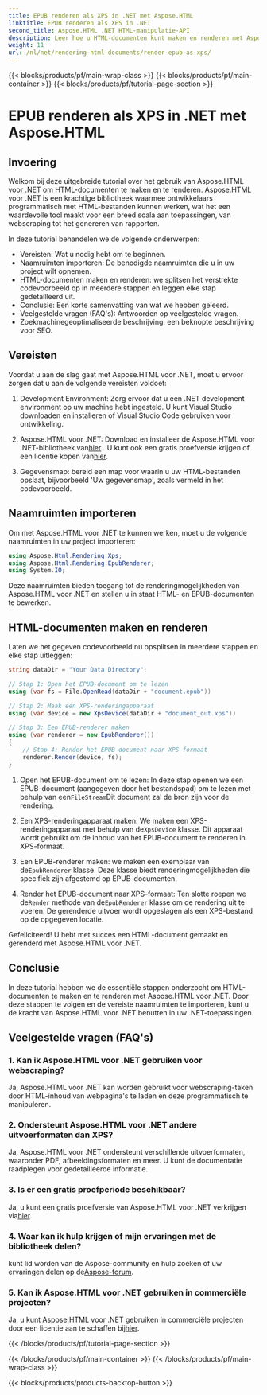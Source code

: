 ```yaml
---
title: EPUB renderen als XPS in .NET met Aspose.HTML
linktitle: EPUB renderen als XPS in .NET
second_title: Aspose.HTML .NET HTML-manipulatie-API
description: Leer hoe u HTML-documenten kunt maken en renderen met Aspose.HTML voor .NET in deze uitgebreide tutorial. Duik in de wereld van HTML-manipulatie, webscraping en meer.
weight: 11
url: /nl/net/rendering-html-documents/render-epub-as-xps/
---
```


{{< blocks/products/pf/main-wrap-class >}}
{{< blocks/products/pf/main-container >}}
{{< blocks/products/pf/tutorial-page-section >}}

# EPUB renderen als XPS in .NET met Aspose.HTML


## Invoering

Welkom bij deze uitgebreide tutorial over het gebruik van Aspose.HTML voor .NET om HTML-documenten te maken en te renderen. Aspose.HTML voor .NET is een krachtige bibliotheek waarmee ontwikkelaars programmatisch met HTML-bestanden kunnen werken, wat het een waardevolle tool maakt voor een breed scala aan toepassingen, van webscraping tot het genereren van rapporten.

In deze tutorial behandelen we de volgende onderwerpen:
- Vereisten: Wat u nodig hebt om te beginnen.
- Naamruimten importeren: De benodigde naamruimten die u in uw project wilt opnemen.
- HTML-documenten maken en renderen: we splitsen het verstrekte codevoorbeeld op in meerdere stappen en leggen elke stap gedetailleerd uit.
- Conclusie: Een korte samenvatting van wat we hebben geleerd.
- Veelgestelde vragen (FAQ's): Antwoorden op veelgestelde vragen.
- Zoekmachinegeoptimaliseerde beschrijving: een beknopte beschrijving voor SEO.

## Vereisten

Voordat u aan de slag gaat met Aspose.HTML voor .NET, moet u ervoor zorgen dat u aan de volgende vereisten voldoet:

1. Development Environment: Zorg ervoor dat u een .NET development environment op uw machine hebt ingesteld. U kunt Visual Studio downloaden en installeren of Visual Studio Code gebruiken voor ontwikkeling.

2.  Aspose.HTML voor .NET: Download en installeer de Aspose.HTML voor .NET-bibliotheek van[hier](https://releases.aspose.com/html/net/) . U kunt ook een gratis proefversie krijgen of een licentie kopen van[hier](https://purchase.aspose.com/buy).

3. Gegevensmap: bereid een map voor waarin u uw HTML-bestanden opslaat, bijvoorbeeld 'Uw gegevensmap', zoals vermeld in het codevoorbeeld.

## Naamruimten importeren

Om met Aspose.HTML voor .NET te kunnen werken, moet u de volgende naamruimten in uw project importeren:

```csharp
using Aspose.Html.Rendering.Xps;
using Aspose.Html.Rendering.EpubRenderer;
using System.IO;
```

Deze naamruimten bieden toegang tot de renderingmogelijkheden van Aspose.HTML voor .NET en stellen u in staat HTML- en EPUB-documenten te bewerken.

## HTML-documenten maken en renderen

Laten we het gegeven codevoorbeeld nu opsplitsen in meerdere stappen en elke stap uitleggen:

```csharp
string dataDir = "Your Data Directory";

// Stap 1: Open het EPUB-document om te lezen
using (var fs = File.OpenRead(dataDir + "document.epub"))

// Stap 2: Maak een XPS-renderingapparaat
using (var device = new XpsDevice(dataDir + "document_out.xps"))

// Stap 3: Een EPUB-renderer maken
using (var renderer = new EpubRenderer())
{
    // Stap 4: Render het EPUB-document naar XPS-formaat
    renderer.Render(device, fs);
}
```

1.  Open het EPUB-document om te lezen: In deze stap openen we een EPUB-document (aangegeven door het bestandspad) om te lezen met behulp van een`FileStream`Dit document zal de bron zijn voor de rendering.

2.  Een XPS-renderingapparaat maken: We maken een XPS-renderingapparaat met behulp van de`XpsDevice` klasse. Dit apparaat wordt gebruikt om de inhoud van het EPUB-document te renderen in XPS-formaat.

3.  Een EPUB-renderer maken: we maken een exemplaar van de`EpubRenderer` klasse. Deze klasse biedt renderingmogelijkheden die specifiek zijn afgestemd op EPUB-documenten.

4.  Render het EPUB-document naar XPS-formaat: Ten slotte roepen we de`Render` methode van de`EpubRenderer` klasse om de rendering uit te voeren. De gerenderde uitvoer wordt opgeslagen als een XPS-bestand op de opgegeven locatie.

Gefeliciteerd! U hebt met succes een HTML-document gemaakt en gerenderd met Aspose.HTML voor .NET.

## Conclusie

In deze tutorial hebben we de essentiële stappen onderzocht om HTML-documenten te maken en te renderen met Aspose.HTML voor .NET. Door deze stappen te volgen en de vereiste naamruimten te importeren, kunt u de kracht van Aspose.HTML voor .NET benutten in uw .NET-toepassingen.

## Veelgestelde vragen (FAQ's)

### 1. Kan ik Aspose.HTML voor .NET gebruiken voor webscraping?

Ja, Aspose.HTML voor .NET kan worden gebruikt voor webscraping-taken door HTML-inhoud van webpagina's te laden en deze programmatisch te manipuleren.

### 2. Ondersteunt Aspose.HTML voor .NET andere uitvoerformaten dan XPS?

Ja, Aspose.HTML voor .NET ondersteunt verschillende uitvoerformaten, waaronder PDF, afbeeldingsformaten en meer. U kunt de documentatie raadplegen voor gedetailleerde informatie.

### 3. Is er een gratis proefperiode beschikbaar?

 Ja, u kunt een gratis proefversie van Aspose.HTML voor .NET verkrijgen via[hier](https://releases.aspose.com/).

### 4. Waar kan ik hulp krijgen of mijn ervaringen met de bibliotheek delen?

 kunt lid worden van de Aspose-community en hulp zoeken of uw ervaringen delen op de[Aspose-forum](https://forum.aspose.com/).

### 5. Kan ik Aspose.HTML voor .NET gebruiken in commerciële projecten?

 Ja, u kunt Aspose.HTML voor .NET gebruiken in commerciële projecten door een licentie aan te schaffen bij[hier](https://purchase.aspose.com/buy).


{{< /blocks/products/pf/tutorial-page-section >}}

{{< /blocks/products/pf/main-container >}}
{{< /blocks/products/pf/main-wrap-class >}}

{{< blocks/products/products-backtop-button >}}
